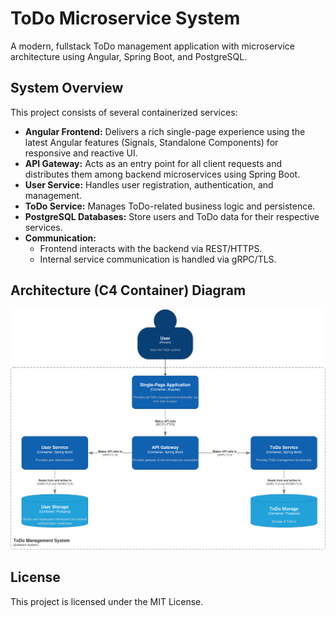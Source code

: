 # ToDo Microservice System

A modern, fullstack ToDo management application with microservice architecture using Angular, Spring Boot, and PostgreSQL.

## System Overview

This project consists of several containerized services:

- **Angular Frontend:** Delivers a rich single-page experience using the latest Angular features (Signals, Standalone Components) for responsive and reactive UI.
- **API Gateway:** Acts as an entry point for all client requests and distributes them among backend microservices using Spring Boot.
- **User Service:** Handles user registration, authentication, and management.
- **ToDo Service:** Manages ToDo-related business logic and persistence.
- **PostgreSQL Databases:** Store users and ToDo data for their respective services.
- **Communication:** 
  - Frontend interacts with the backend via REST/HTTPS.
  - Internal service communication is handled via gRPC/TLS.

## Architecture (C4 Container) Diagram
![Container Architecture](todo_container_diagram.png)

## License
This project is licensed under the MIT License.
